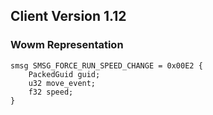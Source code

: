 ## Client Version 1.12

### Wowm Representation
```rust,ignore
smsg SMSG_FORCE_RUN_SPEED_CHANGE = 0x00E2 {
    PackedGuid guid;    
    u32 move_event;    
    f32 speed;    
}

```
